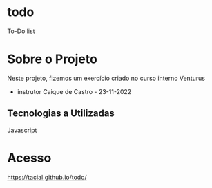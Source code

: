 # todo
To-Do list

# Sobre o Projeto
Neste projeto, fizemos um exercício criado no curso interno Venturus 
- instrutor Caique de Castro -
23-11-2022

## Tecnologias a Utilizadas
Javascript

# Acesso
https://tacial.github.io/todo/
